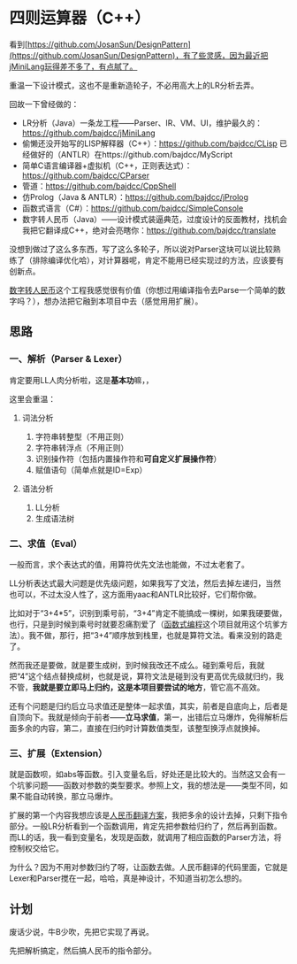 # 四则运算器（C++）

看到[https://github.com/JosanSun/DesignPattern](https://github.com/JosanSun/DesignPattern)，有了些灵感，因为最近把jMiniLang玩得差不多了，有点腻了。

重温一下设计模式，这也不是重新造轮子，不必用高大上的LR分析去弄。

回故一下曾经做的：

- LR分析（Java）一条龙工程——Parser、IR、VM、UI，维护最久的：https://github.com/bajdcc/jMiniLang
- 偷懒还没开始写的LISP解释器（C++）：https://github.com/bajdcc/CLisp  已经做好的（ANTLR）在https://github.com/bajdcc/MyScript
- 简单C语言编译器+虚拟机（C++，正则表达式）：https://github.com/bajdcc/CParser
- 管道：https://github.com/bajdcc/CppShell
- 仿Prolog（Java & ANTLR）：https://github.com/bajdcc/jProlog
- 函数式语言（C#）：https://github.com/bajdcc/SimpleConsole
- 数字转人民币（Java）——设计模式装逼典范，过度设计的反面教材，找机会我把它翻译成C++，绝对会亮瞎你：https://github.com/bajdcc/translate

没想到做过了这么多东西，写了这么多轮子，所以说对Parser这块可以说比较熟练了（排除编译优化哈），对计算器呢，肯定不能用已经实现过的方法，应该要有创新点。

[数字转人民币](https://github.com/bajdcc/translate)这个工程我感觉很有价值（你想过用编译指令去Parse一个简单的数字吗？），想办法把它融到本项目中去（感觉用用扩展）。

## 思路

### 一、解析（Parser & Lexer）

肯定要用LL人肉分析啦，这是**基本功**嘛，，

这里会重温：

1. 词法分析
   1. 字符串转整型（不用正则）
   2. 字符串转浮点（不用正则）
   3. 识别操作符（包括内置操作符和**可自定义扩展操作符**）
   4. 赋值语句（简单点就是ID=Exp）

2. 语法分析

   1. LL分析
   2. 生成语法树

### 二、求值（Eval）

一般而言，求个表达式的值，用算符优先文法也能做，不过太老套了。

LL分析表达式最大问题是优先级问题，如果我写了文法，然后去掉左递归，当然也可以，不过太没人性了，这方面用yaac和ANTLR比较好，它们帮你做。

比如对于“3+4*5”，识别到乘号前，“3+4”肯定不能搞成一棵树，如果我硬要做，也行，只是到时候到乘号时就要忍痛割爱了（[函数式编程](https://github.com/bajdcc/SimpleConsole)这个项目就用这个坑爹方法）。我不做，那行，把“3+4”顺序放到栈里，也就是算符文法。看来没别的路走了。

然而我还是要做，就是要生成树，到时候我改还不成么。碰到乘号后，我就把“4”这个结点替换成树，也就是说，算符文法是碰到没有更高优先级就归约，我不管，**我就是要立即马上归约，这是本项目要尝试的地方**，管它高不高效。

还有个问题是归约后立马求值还是整体一起求值，其实，前者是自底向上，后者是自顶向下。我就是倾向于前者——**立马求值**，第一，出错后立马爆炸，免得解析后面多余的内容，第二，直接在归约时计算数值类型，该整型换浮点就换掉。

### 三、扩展（Extension）

就是函数呗，如abs等函数。引入变量名后，好处还是比较大的。当然这又会有一个坑爹问题——函数对参数的类型要求。参照上文，我的想法是——类型不同，如果不能自动转换，那立马爆炸。

扩展的第一个内容我想应该是[人民币翻译方案](https://github.com/bajdcc/translate)，我把多余的设计去掉，只剩下指令部分。一般LR分析看到一个函数调用，肯定先把参数给归约了，然后再到函数。而LL的话，我一看到变量名，发现是函数，就调用了相应函数的Parser方法，将控制权交给它。

为什么？因为不用对参数归约了呀，让函数去做。人民币翻译的代码里面，它就是Lexer和Parser搅在一起，哈哈，真是神设计，不知道当初怎么想的。

## 计划

废话少说，牛B少吹，先把它实现了再说。

先把解析搞定，然后搞人民币的指令部分。